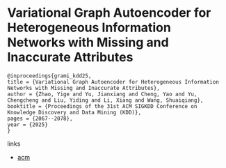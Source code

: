 # Variational Graph Autoencoder for Heterogeneous Information Networks with Missing and Inaccurate Attributes

```
@inproceedings{grami_kdd25,
title = {Variational Graph Autoencoder for Heterogeneous Information Networks with Missing and Inaccurate Attributes},
author = {Zhao, Yige and Yu, Jianxiang and Cheng, Yao and Yu, Chengcheng and Liu, Yiding and Li, Xiang and Wang, Shuaiqiang},
booktitle = {Proceedings of the 31st ACM SIGKDD Conference on Knowledge Discovery and Data Mining (KDD)},
pages = {2067--2078},
year = {2025}
}
```

links
- [acm](https://dl.acm.org/doi/10.1145/3690624.3709251)
